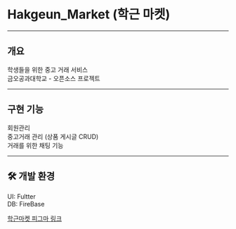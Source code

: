 # Hakgeun_Market (학근 마켓)
<hr/>

## 개요    

학생들을 위한 중고 거래 서비스      
금오공과대학교 - 오픈소스 프로젝트     
<hr/>

## 구현 기능    

 회원관리     
 중고거래 관리 (상품 게시글 CRUD)     
 거래를 위한 채팅 기능     
 <hr/>
 
## 🛠️ 개발 환경     

 UI: Fultter     
 DB: FireBase
 
 
 

[학근마켓 피그마 링크](https://www.figma.com/file/3InhX9eTxLaS7mVBsrSdbn/%ED%95%99%EA%B7%BC%EB%A7%88%EC%BC%93?type=design&mode=design&t=2BaPqYNWftVN1HsJ-0)
